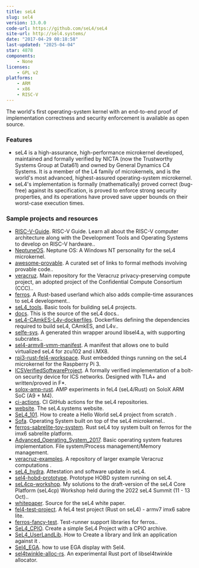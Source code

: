 ```yaml
---
title: seL4
slug: sel4
version: 13.0.0
code-url: https://github.com/seL4/seL4
site-url: http://sel4.systems/
date: "2017-04-29 08:18:58"
last-updated: "2025-04-04"
star: 4878
components:
    - None
licenses:
    - GPL v2
platforms:
    - ARM
    - x86
    - RISC-V
---
```

The world's first operating-system kernel with an end-to-end proof of implementation correctness and security enforcement is available as open source.

<!--more-->

### Features

- seL4 is a high-assurance, high-performance microkernel developed, maintained and formally verified by NICTA (now the Trustworthy Systems Group at Data61) and owned by General Dynamics C4 Systems. It is a member of the L4 family of microkernels, and is the world's most advanced, highest-assured operating-system microkernel.
- seL4's implementation is formally (mathematically) proved correct (bug-free) against its specification, is proved to enforce strong security properties, and its operations have proved save upper bounds on their worst-case execution times.


### Sample projects and resources

<!--github-projects-->
- [RISC-V-Guide](https://github.com/mikeroyal/RISC-V-Guide). RISC-V Guide. Learn all about the RISC-V computer architecture along with the Development Tools and Operating Systems to develop on RISC-V hardware..
- [NeptuneOS](https://github.com/cl91/NeptuneOS). Neptune OS: A Windows NT personality for the seL4 microkernel.
- [awesome-provable](https://github.com/awesomo4000/awesome-provable). A curated set of links to formal methods involving provable code..
- [veracruz](https://github.com/veracruz-project/veracruz). Main repository for the Veracruz privacy-preserving compute project, an adopted project of the Confidential Compute Consortium (CCC)..
- [ferros](https://github.com/auxoncorp/ferros). A Rust-based userland which also adds compile-time assurances to seL4 development..
- [seL4_tools](https://github.com/seL4/seL4_tools). Basic tools for building seL4 projects.
- [docs](https://github.com/seL4/docs). This is the source of the seL4 docs..
- [seL4-CAmkES-L4v-dockerfiles](https://github.com/seL4/seL4-CAmkES-L4v-dockerfiles). Dockerfiles defining the dependencies required to build seL4, CAmkES, and L4v..
- [selfe-sys](https://github.com/auxoncorp/selfe-sys). A generated thin wrapper around libsel4.a, with supporting subcrates..
- [sel4-armv8-vmm-manifest](https://github.com/dornerworks/sel4-armv8-vmm-manifest). A manifest that allows one to build virtualized seL4 for zcu102 and i.MX8.
- [rpi3-rust-fel4-workspace](https://github.com/jonlamb-gh/rpi3-rust-fel4-workspace). Rust embedded things running on the seL4 microkernel for the Raspberry Pi 3.
- [ICSVerifiedSoftwareProject](https://github.com/mssabr01/ICSVerifiedSoftwareProject). A formally verified implementation of a bolt-on security device for ICS networks. Designed with TLA+ and written/proved in F*.
- [solox-amp-rust](https://github.com/jonlamb-gh/solox-amp-rust). AMP experiments in feL4 (seL4/Rust) on SoloX ARM SoC (A9 + M4).
- [ci-actions](https://github.com/seL4/ci-actions). CI GitHub actions for the seL4 repositories.
- [website](https://github.com/seL4/website). The seL4.systems website.
- [SeL4_101](https://github.com/manu88/SeL4_101). How to create a Hello World seL4 project from scratch .
- [Sofa](https://github.com/manu88/Sofa). Operating System built on top of the seL4 microkernel..
- [ferros-sabrelite-toy-system](https://github.com/jonlamb-gh/ferros-sabrelite-toy-system). Rust seL4 toy system built on ferros for the imx6 sabrelite platform.
- [Advanced_Operating_System_2017](https://github.com/Techget/Advanced_Operating_System_2017). Basic operating system features implementation. File system/Process management/Memory management.
- [veracruz-examples](https://github.com/veracruz-project/veracruz-examples). A repository of larger example Veracruz computations .
- [seL4_hydra](https://github.com/norrathep/seL4_hydra). Attestation and software update in seL4.
- [sel4-hobd-prototype](https://github.com/jonlamb-gh/sel4-hobd-prototype). Prototype HOBD system running on seL4.
- [seL4cp-workshop](https://github.com/ptrk8/seL4cp-workshop). My solutions to the draft-version of the seL4 Core Platform (seL4cp) Workshop held during the 2022 seL4 Summit (11 - 13 Oct)..
- [whitepaper](https://github.com/seL4/whitepaper). Source for the seL4 white paper.
- [fel4-test-project](https://github.com/jonlamb-gh/fel4-test-project). A feL4 test project (Rust on seL4) - armv7 imx6 sabre lite.
- [ferros-fancy-test](https://github.com/auxoncorp/ferros-fancy-test). Test-runner support libraries for ferros..
- [SeL4_CPIO](https://github.com/manu88/SeL4_CPIO). Create a simple SeL4 Project with a CPIO archive.
- [SeL4_UserLandLib](https://github.com/manu88/SeL4_UserLandLib). How to Create a library and link an application against it .
- [Sel4_EGA](https://github.com/manu88/Sel4_EGA). how to use EGA display with Sel4.
- [sel4twinkle-alloc-rs](https://github.com/jonlamb-gh/sel4twinkle-alloc-rs). An experimental Rust port of libsel4twinkle allocator.
